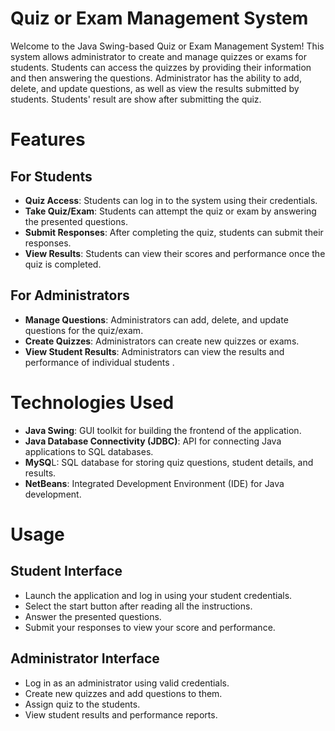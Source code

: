 # Quiz or Exam Management System 
Welcome to the Java Swing-based Quiz or Exam Management System! This system allows administrator to create and manage quizzes or exams for students. Students can access the quizzes by providing their information and then answering the questions. Administrator has the ability to add, delete, and update questions, as well as view the results submitted by students. Students' result are show after submitting the quiz.

# Features
## For Students
* **Quiz Access**: Students can log in to the system using their credentials.<br>
* **Take Quiz/Exam**: Students can attempt the quiz or exam by answering the presented questions.<br>
* **Submit Responses**: After completing the quiz, students can submit their responses.<br>
* **View Results**: Students can view their scores and performance once the quiz is completed.

## For Administrators
* **Manage Questions**: Administrators can add, delete, and update questions for the quiz/exam.<br>
* **Create Quizzes**: Administrators can create new quizzes or exams.<br>
* **View Student Results**: Administrators can view the results and performance of individual students .<br>

# Technologies Used
* **Java Swing**: GUI toolkit for building the frontend of the application.<br>
* **Java Database Connectivity (JDBC)**: API for connecting Java applications to SQL databases.<br>
* **MySQ**L: SQL database for storing quiz questions, student details, and results.<br>
* **NetBeans**: Integrated Development Environment (IDE) for Java development.<br>

# Usage
## Student Interface
* Launch the application and log in using your student credentials.<br>
* Select the start button after reading all the instructions.<br>
* Answer the presented questions.<br>
* Submit your responses to view your score and performance.<br>

## Administrator Interface
* Log in as an administrator using valid credentials.
* Create new quizzes and add questions to them.
* Assign quiz to the students.
* View student results and performance reports.
